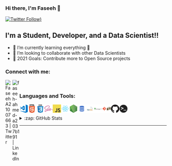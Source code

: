 ### Hi there, I'm Faseeh  👋
[![Twitter Follow](https://img.shields.io/twitter/follow/FaseehA21007663?color=1DA1F2&logo=twitter&style=for-the-badge))](https://twitter.com/FaseehA21007663)

## I'm a Student, Developer, and a Data Scientist!!

- 🌱 I’m currently learning everything 🤣
- 👯 I’m looking to collaborate with other Data Scientists
- 🥅 2021 Goals: Contribute more to Open Source projects



### Connect with me:

[<img align="left" alt="FaseehA21007663 | Twitter" width="22px" src="https://cdn.jsdelivr.net/npm/simple-icons@v3/icons/twitter.svg" />][twitter]
[<img align="left" alt="faseeh-ahmed-a2037b191 | LinkedIn" width="22px" src="https://cdn.jsdelivr.net/npm/simple-icons@v3/icons/linkedin.svg" />][linkedin]


<br />


### Languages and Tools:

<img align="left" alt="Visual Studio Code" width="26px" src="https://raw.githubusercontent.com/github/explore/80688e429a7d4ef2fca1e82350fe8e3517d3494d/topics/visual-studio-code/visual-studio-code.png" />
<img align="left" alt="HTML5" width="26px" src="https://raw.githubusercontent.com/github/explore/80688e429a7d4ef2fca1e82350fe8e3517d3494d/topics/html/html.png" />
<img align="left" alt="CSS3" width="26px" src="https://raw.githubusercontent.com/github/explore/80688e429a7d4ef2fca1e82350fe8e3517d3494d/topics/css/css.png" />
<img align="left" alt="Sass" width="26px" src="https://raw.githubusercontent.com/github/explore/80688e429a7d4ef2fca1e82350fe8e3517d3494d/topics/sass/sass.png" />
<img align="left" alt="JavaScript" width="26px" src="https://raw.githubusercontent.com/github/explore/80688e429a7d4ef2fca1e82350fe8e3517d3494d/topics/javascript/javascript.png" />
<img align="left" alt="React" width="26px" src="https://raw.githubusercontent.com/github/explore/80688e429a7d4ef2fca1e82350fe8e3517d3494d/topics/react/react.png" />
<img align="left" alt="Node.js" width="26px" src="https://raw.githubusercontent.com/github/explore/80688e429a7d4ef2fca1e82350fe8e3517d3494d/topics/nodejs/nodejs.png" />
<img align="left" alt="SQL" width="26px" src="https://raw.githubusercontent.com/github/explore/80688e429a7d4ef2fca1e82350fe8e3517d3494d/topics/sql/sql.png" />
<img align="left" alt="MySQL" width="26px" src="https://raw.githubusercontent.com/github/explore/80688e429a7d4ef2fca1e82350fe8e3517d3494d/topics/mysql/mysql.png" />
<img align="left" alt="MongoDB" width="26px" src="https://raw.githubusercontent.com/github/explore/80688e429a7d4ef2fca1e82350fe8e3517d3494d/topics/mongodb/mongodb.png" />
<img align="left" alt="Git" width="26px" src="https://raw.githubusercontent.com/github/explore/80688e429a7d4ef2fca1e82350fe8e3517d3494d/topics/git/git.png" />
<img align="left" alt="GitHub" width="26px" src="https://raw.githubusercontent.com/github/explore/78df643247d429f6cc873026c0622819ad797942/topics/github/github.png" />
<img align="left" alt="Terminal" width="26px" src="https://raw.githubusercontent.com/github/explore/80688e429a7d4ef2fca1e82350fe8e3517d3494d/topics/terminal/terminal.png" />

<br />
<br />


<details>
  <summary>:zap: GitHub Stats</summary>

  <img align="left" alt="Faseeh's GitHub Stats" src="https://github-readme-stats.faseeh007.vercel.app/api?username=faseeh007&show_icons=true&hide_border=true" />

</details>


---


[twitter]:https://twitter.com/FaseehA21007663

[linkedin]: https://www.linkedin.com/in/faseeh-ahmed-a2037b191/

